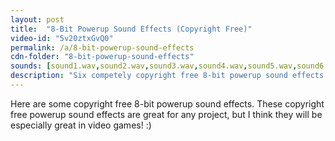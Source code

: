 ```yaml
---
layout: post
title:  "8-Bit Powerup Sound Effects (Copyright Free)"
video-id: "5v20ztxGvQ0"
permalink: /a/8-bit-powerup-sound-effects
cdn-folder: "8-bit-powerup-sound-effects"
sounds: [sound1.wav,sound2.wav,sound3.wav,sound4.wav,sound5.wav,sound6.wav,sound7.wav,sound8.wav,sound9.wav,sound10.wav]
description: "Six competely copyright free 8-bit powerup sound effects. Amazing for video games, film projects, and more!"
---
```


Here are some copyright free 8-bit powerup sound effects. These copyright free powerup sound effects are great for any project, but I think they will be especially great in video games! :) 